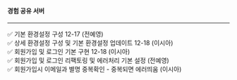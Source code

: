 #### 경험 공유 서버
<hr>

✅ 기본 환경설정 구성 12-17 (전예영) <br>
✅ 상세 환경설정 구성 및 기본 환경설정 업데이트 12-18 (이시아) <br>
✅ 회원가입 및 로그인 기본 구현 12-18 (이시아)<br>
✅ 회원가입 및 로그인 리팩토링 및 에러처리 기본 설정 (전예영)<br>
✅ 회원가입시 이메일과 별명 중복확인 - 중복되면 에러띄움 (이시아)
